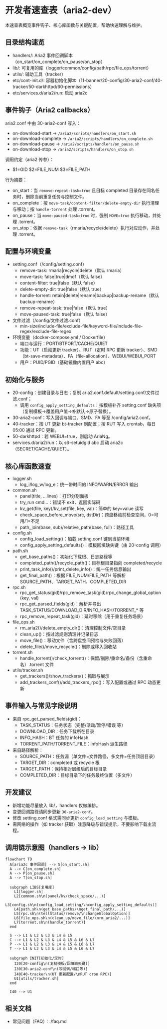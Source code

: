 # 开发者速查表（aria2-dev）

本速查表概览事件钩子、核心库函数与关键配置，帮助快速理解与维护。

## 目录结构速览
- handlers/: Aria2 事件回调脚本（on_start/on_complete/on_pause/on_stop）
- lib/: 可复用的库（logger/common/config/path/rpc/file_ops/torrent）
- utils/: 辅助工具（tracker）
- etc/cont-init.d/: 容器初始化脚本（11-banner/20-config/30-aria2-conf/40-tracker/50-darkhttpd/60-permissions）
- etc/services.d/aria2/run: 启动 aria2c

## 事件钩子（Aria2 callbacks）
aria2.conf 中由 30-aria2-conf 写入：
- on-download-start -> `/aria2/scripts/handlers/on_start.sh`
- on-download-complete -> `/aria2/scripts/handlers/on_complete.sh`
- on-download-pause -> `/aria2/scripts/handlers/on_pause.sh`
- on-download-stop -> `/aria2/scripts/handlers/on_stop.sh`

调用约定（aria2 传参）：
- $1=GID  $2=FILE_NUM  $3=FILE_PATH

行为摘要：
- on_start：当 `remove-repeat-task=true` 且目标 completed 目录存在同名任务时，删除当前重复任务与控制文件。
- on_complete：按 `move-task/content-filter/delete-empty-dir` 执行清理与移动；按 `handle-torrent` 处理 .torrent。
- on_pause：当 `move-paused-task=true` 时，强制 `MOVE=true` 执行移动，并处理 .torrent。
- on_stop：依据 `remove-task`（rmaria/recycle/delete）执行对应动作，并处理 .torrent。

## 配置与环境变量
- setting.conf（/config/setting.conf）
  - remove-task: rmaria|recycle|delete（默认 rmaria）
  - move-task: false|true|dmof（默认 false）
  - content-filter: true|false（默认 false）
  - delete-empty-dir: true|false（默认 true）
  - handle-torrent: retain|delete|rename|backup|backup-rename（默认 backup-rename）
  - remove-repeat-task: true|false（默认 true）
  - move-paused-task: true|false（默认 false）
- 文件过滤（/config/文件过滤.conf）
  - min-size/include-file/exclude-file/keyword-file/include-file-regex/exclude-file-regex
- 环境变量（docker-compose.yml / Dockerfile）
  - 端口与运行：PORT/BTPORT/CACHE/QUIET
  - 功能：UT（启动更新 tracker）、RUT（定时 RPC 更新 tracker）、SMD（bt-save-metadata）、FA（file-allocation）、WEBUI/WEBUI_PORT
  - 用户：PUID/PGID（基础镜像内置用户 abc）

## 初始化与服务
- 20-config：创建目录与日志；复制 aria2.conf.default/setting.conf/文件过滤.conf；
  - 调用 `config_apply_setting_defaults`：按模板补齐 setting.conf 缺失项（复制模板→覆盖用户值→补默认→原子替换）。
- 30-aria2-conf：写入回调与端口、SMD、FA 等至 /config/aria2.conf。
- 40-tracker：按 UT 更新 bt-tracker 到配置；按 RUT 写入 crontab，每日 05:00 通过 RPC 更新。
- 50-darkhttpd：若 WEBUI=true，则启动 AriaNg。
- services.d/aria2/run：以 s6-setuidgid abc 启动 aria2c（SECRET/CACHE/QUIET）。

## 核心库函数速查
- logger.sh
  - log_i/log_w/log_e：统一带时间的 INFO/WARN/ERROR 输出
- common.sh
  - panel(title, ...lines)：打印分割面板
  - try_run cmd...：错误不 exit，返回实际码
  - kv_get(file, key)/kv_set(file, key, val)：简单的 key=value 读写
  - check_space_before_move(src, dstDir)：跨盘移动前检查空间，0=可用/1=不足
  - path_join(base, sub)/relative_path(base, full)：路径工具
- config.sh
  - config_load_setting()：加载 setting.conf 键到当前环境
  - config_apply_setting_defaults()：模板回填缺失键（由 20-config 调用）
- path.sh
  - get_base_paths()：初始化下载根、日志路径等
  - completed_path()/recycle_path()：目标根目录指向 completed/recycle
  - print_task_info()/print_delete_info()：统一任务信息输出
  - get_final_path()：根据 FILE_NUM/FILE_PATH 等解析 SOURCE_PATH、TARGET_PATH、COMPLETED_DIR
- rpc.sh
  - rpc_get_status(gid)/rpc_remove_task(gid)/rpc_change_global_option(key, val)
  - rpc_get_parsed_fields(gid)：解析并导出 TASK_STATUS/DOWNLOAD_DIR/INFO_HASH/TORRENT_* 等
  - rpc_remove_repeat_task(gid)：延时移除（用于重复任务场景）
- file_ops.sh
  - rm_aria2()/delete_empty_dir()：清理控制文件/空目录
  - clean_up()：按过滤规则清理并记录日志
  - move_file()：移动文件（含跨盘空间预检与失败回落）
  - delete_file()/move_recycle()：删除或移入回收站
- torrent.sh
  - handle_torrent()/check_torrent()：保留/删除/重命名/备份（含重命名）.torrent 文件
- utils/tracker.sh
  - get_trackers()/show_trackers()：抓取与展示
  - add_trackers_conf()/add_trackers_rpc()：写入配置或通过 RPC 动态更新

## 事件输入与常见字段说明
- 来自 rpc_get_parsed_fields(gid)：
  - TASK_STATUS：任务状态（完整/活动/暂停/错误 等）
  - DOWNLOAD_DIR：任务下载所在目录
  - INFO_HASH：BT 任务的 infoHash
  - TORRENT_PATH/TORRENT_FILE：infoHash 派生路径
- 来自路径解析：
  - SOURCE_PATH：任务源（单文件=文件路径，多文件=任务顶层目录）
  - TARGET_DIR：completed 或 recycle 根
  - TARGET_PATH：保持相对层级后的目标目录
  - COMPLETED_DIR：目标目录下的任务最终位置（多文件）

## 开发建议
- 新增功能尽量放入 lib/，handlers 仅做编排。
- 变更回调路径请同步更新 `30-aria2-conf`。
- 修改 setting.conf 格式需同步更新 `config_load_setting` 与模板。
- 需网络的操作（如 tracker 获取）注意降级与错误提示，不要影响下载主流程。


## 调用链示意图（handlers → lib）

```mermaid
flowchart TD
  A[aria2c 事件回调] --> S[on_start.sh]
  A --> C[on_complete.sh]
  A --> P[on_pause.sh]
  A --> T[on_stop.sh]

  subgraph LIBS[复用库]
    L1[logger.sh]
    L2[common.sh\n(panel/kv/check_space/...)]
    L3[config.sh\n(config_load_setting/\nconfig_apply_setting_defaults)]
    L4[path.sh\n(get_base_paths/\nget_final_path/...)]
    L5[rpc.sh\n(tellStatus/remove/\nchangeGlobalOption)]
    L6[file_ops.sh\n(clean_up/move_file/\nrm_aria2/...)]
    L7[torrent.sh\n(handle_torrent)]
  end

  S --> L1 & L2 & L3 & L4 & L5
  C --> L1 & L2 & L3 & L4 & L5 & L6 & L7
  P --> L1 & L2 & L3 & L4 & L5 & L6 & L7
  T --> L1 & L2 & L3 & L4 & L5 & L6 & L7

  subgraph INIT[初始化/定时]
    I20[20-config\n(复制模板/回填缺失键)]
    I30[30-aria2-conf\n(写回调/端口等)]
    I40[40-tracker\n(UT 更新配置/\nRUT cron RPC)]
    U1[utils/tracker.sh]
  end

  I40 --> U1
```


## 相关文档

- 常见问题（FAQ）：./faq.md

